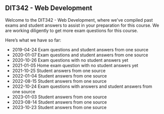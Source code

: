 ## DIT342 - Web Development
Welcome to the DIT342 - Web Development, where we've compiled past exams and student answers to assist in your preparation for this course. We are working diligently to get more exam questions for this course.

Here’s what we have so far:

* 2019-04-24 Exam questions and student answers from one source
* 2020-01-07 Exam questions and student answers from one source
* 2020-10-26 Exam questions with no student answers yet 
* 2021-01-05 Home exam question with no student answers yet
* 2021-10-25 Student answers from one source
* 2022-01-04 Student answers from one source
* 2022-08-15 Student answers from one source
* 2022-10-24 Exam questions with answers and student answers from one source
* 2023-01-03 Student answers from one source
* 2023-08-14 Student answers from one source
* 2023-10-23 Student answers from one source

